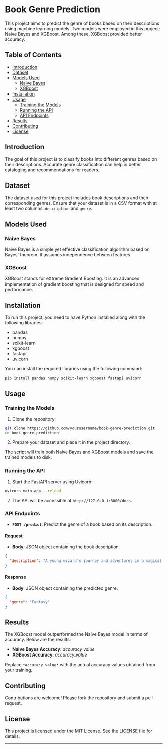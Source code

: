 # Book Genre Prediction

This project aims to predict the genre of books based on their descriptions using machine learning models. Two models were employed in this project: Naive Bayes and XGBoost. Among these, XGBoost provided better accuracy.

## Table of Contents

- [Introduction](#introduction)
- [Dataset](#dataset)
- [Models Used](#models-used)
  - [Naive Bayes](#naive-bayes)
  - [XGBoost](#xgboost)
- [Installation](#installation)
- [Usage](#usage)
  - [Training the Models](#training-the-models)
  - [Running the API](#running-the-api)
  - [API Endpoints](#api-endpoints)
- [Results](#results)
- [Contributing](#contributing)
- [License](#license)

## Introduction

The goal of this project is to classify books into different genres based on their descriptions. Accurate genre classification can help in better cataloging and recommendations for readers.

## Dataset

The dataset used for this project includes book descriptions and their corresponding genres. Ensure that your dataset is in a CSV format with at least two columns: `description` and `genre`.

## Models Used

### Naive Bayes

Naive Bayes is a simple yet effective classification algorithm based on Bayes' theorem. It assumes independence between features.

### XGBoost

XGBoost stands for eXtreme Gradient Boosting. It is an advanced implementation of gradient boosting that is designed for speed and performance.

## Installation

To run this project, you need to have Python installed along with the following libraries:

- pandas
- numpy
- scikit-learn
- xgboost
- fastapi
- uvicorn

You can install the required libraries using the following command:

```bash
pip install pandas numpy scikit-learn xgboost fastapi uvicorn
```

## Usage

### Training the Models

1. Clone the repository:

```bash
git clone https://github.com/yourusername/book-genre-prediction.git
cd book-genre-prediction
```

2. Prepare your dataset and place it in the project directory.



The script will train both Naive Bayes and XGBoost models and save the trained models to disk.

### Running the API

1. Start the FastAPI server using Uvicorn:

```bash
uvicorn main:app --reload
```

2. The API will be accessible at `http://127.0.0.1:8000/docs`.

### API Endpoints

- **`POST /predict`**: Predict the genre of a book based on its description.

#### Request

- **Body**: JSON object containing the book description.

```json
{
  "description": "A young wizard's journey and adventures in a magical school."
}
```

#### Response

- **Body**: JSON object containing the predicted genre.

```json
{
  "genre": "Fantasy"
}
```

## Results

The XGBoost model outperformed the Naive Bayes model in terms of accuracy. Below are the results:

- **Naive Bayes Accuracy**: *accuracy_value*
- **XGBoost Accuracy**: *accuracy_value*

Replace `*accuracy_value*` with the actual accuracy values obtained from your training.

## Contributing

Contributions are welcome! Please fork the repository and submit a pull request.

## License

This project is licensed under the MIT License. See the [LICENSE](LICENSE) file for details.

---

